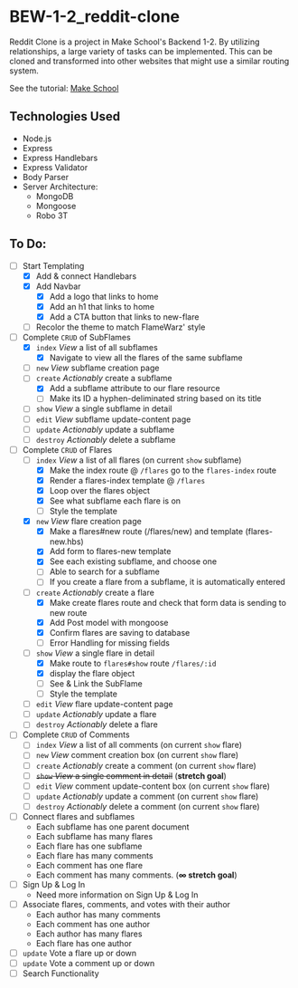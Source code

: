 # BEW-1-2_reddit-clone
Reddit Clone is a project in Make School's Backend 1-2. By utilizing relationships, a large variety of tasks can be implemented. This can be cloned and transformed into other websites that might use a similar routing system.

See the tutorial: <a href="https://www.makeschool.com/academy/track/reddit-clone-in-node-js">Make School</a>

## Technologies Used
- Node.js
- Express
- Express Handlebars
- Express Validator
- Body Parser
- Server Architecture:
	- MongoDB
	- Mongoose
	- Robo 3T

## To Do:
- [ ] Start Templating
	- [X] Add & connect Handlebars
	- [X] Add Navbar
		- [X] Add a logo that links to home
		- [X] Add an h1 that links to home
		- [X] Add a CTA button that links to new-flare
	- [ ] Recolor the theme to match FlameWarz' style
- [ ] Complete `CRUD` of SubFlames
	- [X] `index` *View* a list of all subflames
		- [X] Navigate to view all the flares of the same subflame
	- [ ] `new` *View* subflame creation page
	- [ ] `create` *Actionably* create a subflame
		- [X] Add a subflame attribute to our flare resource
		- [ ] Make its ID a hyphen-deliminated string based on its title
	- [ ] `show` *View* a single subflame in detail
	- [ ] `edit` *View* subflame update-content page
	- [ ] `update` *Actionably* update a subflame
	- [ ] `destroy` *Actionably* delete a subflame
- [ ] Complete `CRUD` of Flares
	- [ ] `index` *View* a list of all flares (on current `show` subflame)
		- [X] Make the index route @ `/flares` go to the `flares-index` route
		- [X] Render a flares-index template @ `/flares`
		- [X] Loop over the flares object
		- [X] See what subflame each flare is on
		- [ ] Style the template
	- [X] `new` *View* flare creation page
		- [X] Make a flares#new route (/flares/new) and template (flares-new.hbs)
		- [X] Add form to flares-new template
		- [X] See each existing subflame, and choose one
		- [ ] Able to search for a subflame
		- [ ] If you create a flare from a subflame, it is automatically entered
	- [ ] `create` *Actionably* create a flare
		- [X] Make create flares route and check that form data is sending to new route
		- [X] Add Post model with mongoose
		- [X] Confirm flares are saving to database
		- [ ] Error Handling for missing fields
	- [ ] `show` *View* a single flare in detail
		- [X] Make route to `flares#show` route `/flares/:id`
		- [X] display the flare object
		- [ ] See & Link the SubFlame
		- [ ] Style the template
	- [ ] `edit` *View* flare update-content page
	- [ ] `update` *Actionably* update a flare
	- [ ] `destroy` *Actionably* delete a flare
- [ ] Complete `CRUD` of Comments
	- [ ] `index` *View* a list of all comments (on current `show` flare)
	- [ ] `new` *View* comment creation box (on current `show` flare)
	- [ ] `create` *Actionably* create a comment (on current `show` flare)
	- [ ] ~~`show` *View* a single comment in detail~~ (**stretch goal**)
	- [ ] `edit` *View* comment update-content box (on current `show` flare)
	- [ ] `update` *Actionably* update a comment (on current `show` flare)
	- [ ] `destroy` *Actionably* delete a comment (on current `show` flare)
- [ ] Connect flares and subflames
	- Each subflame has one parent document
	- Each subflame has many flares
	- Each flare has one subflame
	- Each flare has many comments
	- Each comment has one flare
	- Each comment has many comments. (**∞ stretch goal**)
- [ ] Sign Up & Log In
	- Need more information on Sign Up & Log In
- [ ] Associate flares, comments, and votes with their author
	- Each author has many comments
	- Each comment has one author
	- Each author has many flares
	- Each flare has one author
- [ ] `update` Vote a flare up or down
- [ ] `update` Vote a comment up or down
- [ ] Search Functionality